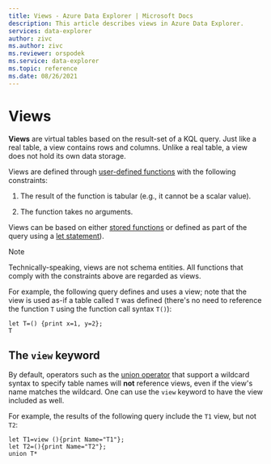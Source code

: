 ```yaml
---
title: Views - Azure Data Explorer | Microsoft Docs
description: This article describes views in Azure Data Explorer.
services: data-explorer
author: zivc
ms.author: zivc
ms.reviewer: orspodek
ms.service: data-explorer
ms.topic: reference
ms.date: 08/26/2021
---
```

# Views

**Views** are virtual tables based on the result-set of a KQL query.
Just like a real table, a view contains rows and columns. Unlike a real table,
a view does not hold its own data storage.

Views are defined through [user-defined functions](../functions/user-defined-functions.md)
with the following constraints:

1. The result of the function is tabular (e.g., it cannot be a scalar value).

1. The function takes no arguments.

Views can be based on either [stored functions](./stored-functions.md) or defined as part of the query
using a [let statement](../letstatement.md)).

> [!NOTE]
> Technically-speaking, views are not schema entities. All functions that comply
> with the constraints above are regarded as views.

For example, the following query defines and uses a view; note that the view
is used as-if a table called `T` was defined (there's no need to reference the
function `T` using the function call syntax `T()`):

```kusto
let T=() {print x=1, y=2};
T
```

## The `view` keyword

By default, operators such as the [union operator](../unionoperator.md) that support
a wildcard syntax to specify table names will **not** reference views, even if the
view's name matches the wildcard. One can use the `view` keyword to have the view
included as well.

For example, the results of the following query include the `T1` view, but not `T2`:

```kusto
let T1=view (){print Name="T1"};
let T2=(){print Name="T2"};
union T*
```
